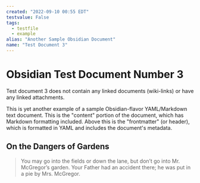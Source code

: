 ```yaml
---
created: "2022-09-10 00:55 EDT"
testvalue: False
tags:
  - testfile
  - example
alias: "Another Sample Obsidian Document"
name: "Test Document 3"
---
```

# Obsidian Test Document Number 3

Test document 3 does not contain any linked documents (wiki-links)
or have any linked attachments.

This is yet another example of a sample Obsidian-flavor YAML/Markdown
text document.
This is the "content" portion of the document, which has Markdown
formatting included.
Above this is the "frontmatter" (or header), which is formatted in
YAML and includes the document's metadata.

## On the Dangers of Gardens

> You may go into the fields or down the lane, but don’t go into
> Mr. McGregor’s garden. Your Father had an accident there; he was put
> in a pie by Mrs. McGregor.
